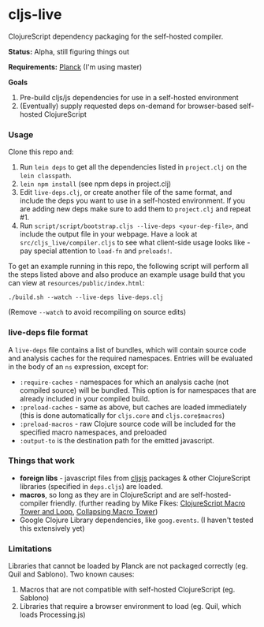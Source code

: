 # cljs-live

ClojureScript dependency packaging for the self-hosted compiler.

**Status:** Alpha, still figuring things out

**Requirements:** [Planck](planck-repl.org) (I'm using master)

**Goals**

1. Pre-build cljs/js dependencies for use in a self-hosted environment
2. (Eventually) supply requested deps on-demand for browser-based self-hosted ClojureScript

### Usage

Clone this repo and:

1. Run `lein deps` to get all the dependencies listed in `project.clj` on the `lein classpath`.
2. `lein npm install` (see npm deps in project.clj)
3. Edit `live-deps.clj`, or create another file of the same format, and include the deps you want to use in a self-hosted environment. If you are adding new deps make sure to add them to `project.clj` and repeat #1.
4. Run `script/script/bootstrap.cljs --live-deps <your-dep-file>`, and include the output file in your webpage. Have a look at `src/cljs_live/compiler.cljs` to see what client-side usage looks like - pay special attention to `load-fn` and `preloads!`.

To get an example running in this repo, the following script will perform all the steps listed above and also produce an example usage build that you can view at `resources/public/index.html`:

`./build.sh --watch --live-deps live-deps.clj`

(Remove `--watch` to avoid recompiling on source edits)

### live-deps file format

A `live-deps` file contains a list of bundles, which will contain source code and analysis caches for the required namespaces. Entries will be evaluated in the body of an `ns` expression, except for:

 - `:require-caches` - namespaces for which an analysis cache (not compiled source) will be bundled. This option is for namespaces that are already included in your compiled build.
 - `:preload-caches` - same as above, but caches are loaded immediately (this is done automatically for `cljs.core` and `cljs.core$macros`)
 - `:preload-macros` - raw Clojure source code will be included for the specified macro namespaces, and preloaded
 - `:output-to` is the destination path for the emitted javascript.

### Things that work

- **foreign libs** - javascript files from [cljsjs](http://cljsjs.github.io/) packages & other ClojureScript libraries (specified in `deps.cljs`) are loaded.
- **macros**, so long as they are in ClojureScript and are self-hosted-compiler friendly. (further reading by Mike Fikes: [ClojureScript Macro Tower and Loop](http://blog.fikesfarm.com/posts/2015-12-18-clojurescript-macro-tower-and-loop.html), [Collapsing Macro Tower](http://blog.fikesfarm.com/posts/2016-03-04-collapsing-macro-tower.html))
- Google Clojure Library dependencies, like `goog.events`. (I haven't tested this extensively yet)

### Limitations

Libraries that cannot be loaded by Planck are not packaged correctly (eg. Quil and Sablono). Two known causes:

1. Macros that are not compatible with self-hosted ClojureScript (eg. Sablono)
2. Libraries that require a browser environment to load (eg. Quil, which loads Processing.js)
